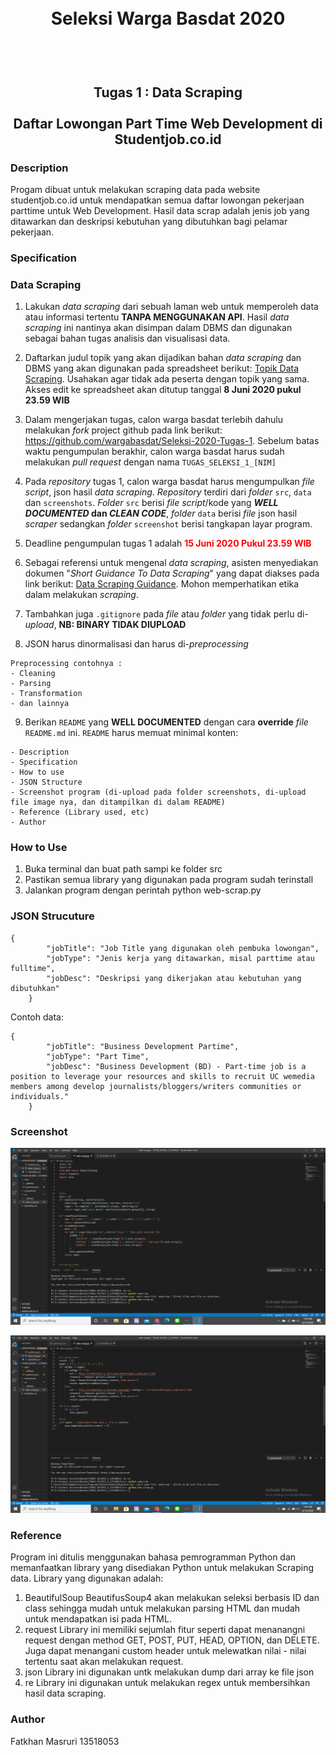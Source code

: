 <h1 align="center">
  <br>
  Seleksi Warga Basdat 2020
  <br>
  <br>
</h1>

<h2 align="center">
  <br>
  Tugas 1 : Data Scraping
  <br>
  <br>
  Daftar Lowongan Part Time Web Development di Studentjob.co.id
  <br>
</h2>


### Description

Progam dibuat untuk melakukan scraping data pada website studentjob.co.id untuk mendapatkan semua daftar lowongan pekerjaan parttime untuk Web Development. Hasil data scrap adalah jenis job yang ditawarkan dan deskripsi kebutuhan yang dibutuhkan bagi pelamar pekerjaan.

### Specification

### Data Scraping

1. Lakukan _data scraping_ dari sebuah laman web untuk memperoleh data atau informasi tertentu __TANPA MENGGUNAKAN API__. Hasil _data scraping_ ini nantinya akan disimpan dalam DBMS dan digunakan sebagai bahan tugas analisis dan visualisasi data.

2. Daftarkan judul topik yang akan dijadikan bahan _data scraping_ dan DBMS yang akan digunakan pada spreadsheet berikut: [Topik Data Scraping](https://docs.google.com/spreadsheets/d/1TKpyye-ZuoW0npGzylXqvQng3zYm0EzfA9RHjfeFZBk/edit?usp=sharing). Usahakan agar tidak ada peserta dengan topik yang sama. Akses edit ke spreadsheet akan ditutup tanggal __8 Juni 2020 pukul 23.59 WIB__

3. Dalam mengerjakan tugas, calon warga basdat terlebih dahulu melakukan _fork_ project github pada link berikut: https://github.com/wargabasdat/Seleksi-2020-Tugas-1. Sebelum batas waktu pengumpulan berakhir, calon warga basdat harus sudah melakukan _pull request_ dengan nama ```TUGAS_SELEKSI_1_[NIM]```

4. Pada _repository_ tugas 1, calon warga basdat harus mengumpulkan _file script_, json hasil _data scraping_. _Repository_ terdiri dari _folder_ `src`, `data` dan `screenshots`. _Folder_ `src` berisi _file script_/kode yang __*WELL DOCUMENTED* dan *CLEAN CODE*__, _folder_ `data` berisi _file_ json hasil _scraper_ sedangkan _folder_ `screenshot` berisi tangkapan layar program.

5. Deadline pengumpulan tugas 1 adalah <span style="color:red">__15 Juni 2020 Pukul 23.59 WIB__</span>

6. Sebagai referensi untuk mengenal _data scraping_, asisten menyediakan dokumen "_Short Guidance To Data Scraping_" yang dapat diakses pada link berikut: [Data Scraping Guidance](http://bit.ly/DataScrapingGuidance). Mohon memperhatikan etika dalam melakukan _scraping_.

7. Tambahkan juga `.gitignore` pada _file_ atau _folder_ yang tidak perlu di-_upload_, __NB: BINARY TIDAK DIUPLOAD__

8. JSON harus dinormalisasi dan harus di-_preprocessing_
```
Preprocessing contohnya :
- Cleaning
- Parsing
- Transformation
- dan lainnya
```

9. Berikan `README` yang __WELL DOCUMENTED__ dengan cara __override__ _file_ `README.md` ini. `README` harus memuat minimal konten:
```
- Description
- Specification
- How to use
- JSON Structure
- Screenshot program (di-upload pada folder screenshots, di-upload file image nya, dan ditampilkan di dalam README)
- Reference (Library used, etc)
- Author
```

### How to Use

1. Buka terminal dan buat path sampi ke folder src
2. Pastikan semua library yang digunakan pada program sudah terinstall
3. Jalankan program dengan perintah python web-scrap.py

### JSON Strucuture
```
{
        "jobTitle": "Job Title yang digunakan oleh pembuka lowongan",
        "jobType": "Jenis kerja yang ditawarkan, misal parttime atau fulltime",
        "jobDesc": "Deskripsi yang dikerjakan atau kebutuhan yang dibutuhkan"
    }
```
Contoh data:
```
{
        "jobTitle": "Business Development Partime",
        "jobType": "Part Time",
        "jobDesc": "Business Development (BD) - Part-time job is a position to leverage your resources and skills to recruit UC wemedia members among develop journalists/bloggers/writers communities or individuals."
    }
```
### Screenshot

<p align = "center">
<img src = "screenshots/ss1.png">
</p>
<p align = "center">
<img src = "screenshots/ss2.png">
</p>

### Reference

Program ini ditulis menggunakan bahasa pemrogramman Python dan memanfaatkan library yang disediakan Python untuk melakukan Scraping data. Library yang digunakan adalah:
1. BeautifulSoup
    BeautifusSoup4 akan melakukan seleksi berbasis ID dan class sehingga mudah untuk melakukan parsing HTML dan mudah untuk mendapatkan isi pada HTML.
2. request
    Library ini memiliki sejumlah fitur seperti dapat menanangni request dengan method GET, POST, PUT, HEAD, OPTION, dan DELETE. Juga dapat menangani custom header untuk melewatkan nilai - nilai tertentu saat akan melakukan request.
3. json
    Library ini digunakan untk melakukan dump dari array ke file json
4. re
    Library ini digunakan untuk melakukan regex untuk membersihkan hasil data scraping.

### Author
Fatkhan Masruri
13518053

